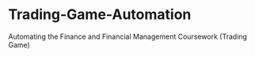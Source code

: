 # Trading-Game-Automation
Automating the Finance and Financial Management Coursework (Trading Game)
